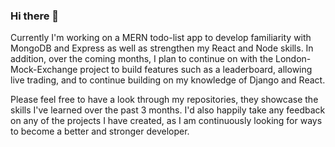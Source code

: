 ### Hi there 👋

Currently I'm working on a MERN todo-list app to develop familiarity with MongoDB and Express as well as strengthen my React and Node skills. In addition, over the coming months, I plan to continue on with the London-Mock-Exchange project to build features such as a leaderboard, allowing live trading, and to continue building on my knowledge of Django and React.

Please feel free to have a look through my repositories, they showcase the skills I've learned over the past 3 months. I'd also happily take any feedback on any of the projects I have created, as I am continuously looking for ways to become a better and stronger developer. 
